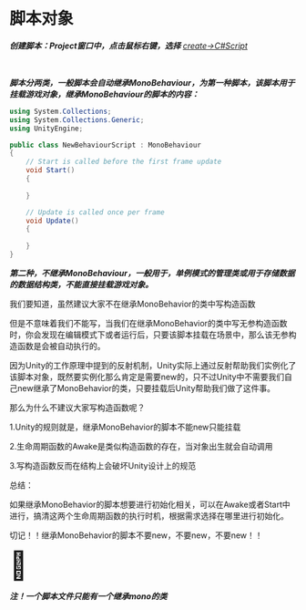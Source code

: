 # 脚本对象

***创建脚本：Project窗口中，点击鼠标右键，选择***    *<u>create-&gt;C#Script</u>*

‍

***脚本分两类，一般脚本会自动继承MonoBehaviour，为第一种脚本，该脚本用于挂载游戏对象，继承MonoBehaviour的脚本的内容：***

```c#
using System.Collections;
using System.Collections.Generic;
using UnityEngine;

public class NewBehaviourScript : MonoBehaviour
{
    // Start is called before the first frame update
    void Start()
    {
        
    }

    // Update is called once per frame
    void Update()
    {
        
    }
}

```

***第二种，不继承MonoBehaviour，一般用于，单例模式的管理类或用于存储数据的数据结构类，不能直接挂载游戏对象。***

我们要知道，虽然建议大家不在继承MonoBehavior的类中写构造函数

但是不意味着我们不能写，当我们在继承MonoBehavior的类中写无参构造函数时，你会发现在编辑模式下或者运行后，只要该脚本挂载在场景中，那么该无参构造函数是会被自动执行的。

因为Unity的工作原理中提到的反射机制，Unity实际上通过反射帮助我们实例化了该脚本对象，既然要实例化那么肯定是需要new的，只不过Unity中不需要我们自己new继承了MonoBehavior的类，只要挂载后Unity帮助我们做了这件事。

那么为什么不建议大家写构造函数呢？

1.Unity的规则就是，继承MonoBehavior的脚本不能new只能挂载

2.生命周期函数的Awake是类似构造函数的存在，当对象出生就会自动调用

3.写构造函数反而在结构上会破坏Unity设计上的规范

总结：

如果继承MonoBehavior的脚本想要进行初始化相关，可以在Awake或者Start中进行，搞清这两个生命周期函数的执行时机，根据需求选择在哪里进行初始化。

切记！！继承MonoBehavior的脚本不要new，不要new，不要new！！

<span data-type="text" style="font-size: 48px;">🤬</span>

***注！一个脚本文件只能有一个继承mono的类***

‍

‍
